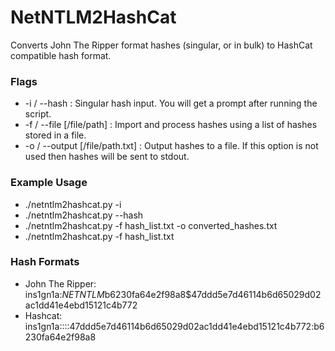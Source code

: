 # NetNTLM2HashCat
Converts John The Ripper format hashes (singular, or in bulk) to HashCat compatible hash format.

### Flags
* -i / --hash                     :  Singular hash input. You will get a prompt after running the script.
* -f / --file [/file/path]        :  Import and process hashes using a list of hashes stored in a file.
* -o / --output [/file/path.txt]  :  Output hashes to a file. If this option is not used then hashes will be sent to stdout.

### Example Usage
*  ./netntlm2hashcat.py -i
*  ./netntlm2hashcat.py --hash
*  ./netntlm2hashcat.py -f hash_list.txt -o converted_hashes.txt
*  ./netntlm2hashcat.py -f hash_list.txt

### Hash Formats
* John The Ripper: ins1gn1a:$NETNTLM$b6230fa64e2f98a8$47ddd5e7d46114b6d65029d02ac1dd41e4ebd15121c4b772
* Hashcat: ins1gn1a::::47ddd5e7d46114b6d65029d02ac1dd41e4ebd15121c4b772:b6230fa64e2f98a8
